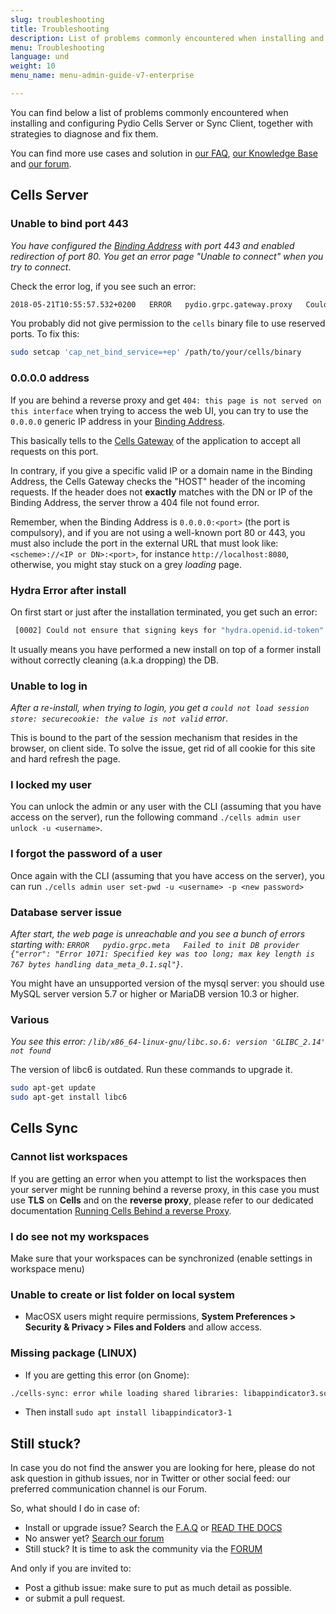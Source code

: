 ```yaml
---
slug: troubleshooting
title: Troubleshooting
description: List of problems commonly encountered when installing and configuring Pydio Cells Server or Sync Client, together with strategies to diagnose and fix them.
menu: Troubleshooting
language: und
weight: 10
menu_name: menu-admin-guide-v7-enterprise

---
```

You can find below a list of problems commonly encountered when installing and configuring Pydio Cells Server or Sync Client, together with strategies to diagnose and fix them.

You can find more use cases and solution in [our FAQ](https://pydio.com/en/docs/faq), [our Knowledge Base](https://pydio.com/en/docs/knowledge-base) and [our forum](https://forum.pydio.com/).

## Cells Server

### Unable to bind port 443

_You have configured the [Binding Address](./glossary) with port 443 and enabled redirection of port 80. You get an error page "Unable to connect" when you try to connect_.

Check the error log, if you see such an error:

```sh
2018-05-21T10:55:57.532+0200   ERROR   pydio.grpc.gateway.proxy   Could not run   {"error": "listen tcp :443: bind: permission denied"}
```

You probably did not give permission to the `cells` binary file to use reserved ports. To fix this:

```sh
sudo setcap 'cap_net_bind_service=+ep' /path/to/your/cells/binary
```

### 0.0.0.0 address

If you are behind a reverse proxy and get `404: this page is not served on this interface` when trying to access the web UI, you can try to use the `0.0.0.0` generic IP address in your [Binding Address](./glossary).

This basically tells to the [Cells Gateway](./glossary) of the application to accept all requests on this port.

In contrary, if you give a specific valid IP or a domain name in the Binding Address, the Cells Gateway checks the "HOST" header of the incoming requests. If the header does not **exactly** matches with the DN or IP of the Binding Address, the server throw a 404 file not found error.

Remember, when the Binding Address is `0.0.0.0:<port>` (the port is compulsory), and if you are not using a well-known port 80 or 443, you must also include the port in the external URL that must look like:  `<scheme>://<IP or DN>:<port>`, for instance `http://localhost:8080`, otherwise, you might stay stuck on a grey _loading_ page.

### Hydra Error after install

On first start or just after the installation terminated, you get such an error:

```sh
 [0002] Could not ensure that signing keys for "hydra.openid.id-token" exists. This can happen if you forget to run "hydra migrate sql", set the wrong "secrets.system" or forget to set "secrets.system" entirely.  error="cipher: message authentication failed"
```

It usually means you have performed a new install on top of a former install without correctly cleaning (a.k.a dropping) the DB.

### Unable to log in

_After a re-install, when trying to login, you get a `could not load session store: securecookie: the value is not valid` error_.

This is bound to the part of the session mechanism that resides in the browser, on client side.
To solve the issue, get rid of all cookie for this site and hard refresh the page.

### I locked my user

You can unlock the admin or any user with the CLI (assuming that you have access on the server), run the following command `./cells admin user unlock -u <username>`.

### I forgot the password of a user

Once again with the CLI (assuming that you have access on the server), you can run `./cells admin user set-pwd -u <username> -p <new password>`

### Database server issue

_After start, the web page is unreachable and you see a bunch of errors starting with: `ERROR   pydio.grpc.meta   Failed to init DB provider   {"error": "Error 1071: Specified key was too long; max key length is 767 bytes handling data_meta_0.1.sql"}`_.

You might have an unsupported version of the mysql server: you should use MySQL server version 5.7 or higher or MariaDB version 10.3 or higher.

### Various

_You see this error: `/lib/x86_64-linux-gnu/libc.so.6: version 'GLIBC_2.14' not found`_

The version of libc6 is outdated. Run these commands to upgrade it.

```sh
sudo apt-get update
sudo apt-get install libc6
```

## Cells Sync

### Cannot list workspaces

If you are getting an error when you attempt to list the workspaces then your server might be running behind a reverse proxy, in this case you must use **TLS** on **Cells** and on the **reverse proxy**, please refer to our dedicated documentation [Running Cells Behind a reverse Proxy](./configure-cells-reverse-proxy).

### I do see not my workspaces

Make sure that your workspaces can be synchronized (enable settings in workspace menu)

### Unable to create or list folder on local system

- MacOSX users might require permissions, **System Preferences > Security & Privacy > Files and Folders** and allow access.

### Missing package (LINUX)

- If you are getting this error (on Gnome):

```sh
./cells-sync: error while loading shared libraries: libappindicator3.so.1: cannot open shared object file: No such file or directory
```

- Then install `sudo apt install libappindicator3-1`

## Still stuck?

In case you do not find the answer you are looking for here, please do not ask question in github issues, nor in Twitter or other social feed: our preferred communication channel is our Forum.

So, what should I do in case of:

- Install or upgrade issue? Search the [F.A.Q](https://pydio.com/en/docs/faq) or [READ THE DOCS](https://pydio.com/en/docs)
- No answer yet? [Search our forum](https://forum.pydio.com/)
- Still stuck? It is time to ask the community via the [FORUM](https://forum.pydio.com/)

And only if you are invited to:

- Post a github issue: make sure to put as much detail as possible.
- or submit a pull request.
